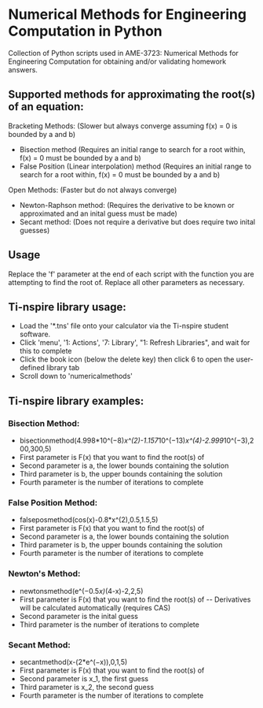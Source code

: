 # Numerical Methods for Engineering Computation in Python
Collection of Python scripts used in AME-3723: Numerical Methods for Engineering Computation for obtaining and/or validating homework answers. 

## Supported methods for approximating the root(s) of an equation:
Bracketing Methods: (Slower but always converge assuming f(x) = 0 is bounded by a and b)
- Bisection method (Requires an initial range to search for a root within, f(x) = 0 must be bounded by a and b)
- False Position (Linear interpolation) method (Requires an initial range to search for a root within, f(x) = 0 must be bounded by a and b)

Open Methods: (Faster but do not always converge)
- Newton-Raphson method: (Requires the derivative to be known or approximated and an inital guess must be made)
- Secant method: (Does not require a derivative but does require two inital guesses)

## Usage
Replace the 'f' parameter at the end of each script with the function you are attempting to find the root of. Replace all other parameters as necessary.

## Ti-nspire library usage:
- Load the '*.tns' file onto your calculator via the Ti-nspire student software.
- Click 'menu', '1: Actions', '7: Library', "1: Refresh Libraries", and wait for this to complete
- Click the book icon (below the delete key) then click 6 to open the user-defined library tab
- Scroll down to 'numericalmethods'
  
## Ti-nspire library examples:
### Bisection Method:
- bisectionmethod(4.998*10^(−8)*x^(2)-1.157*10^(−13)*x^(4)-2.999*10^(−3),200,300,5)
- First parameter is F(x) that you want to find the root(s) of
- Second parameter is a, the lower bounds containing the solution
- Third parameter is b, the upper bounds containing the solution
- Fourth parameter is the number of iterations to complete
### False Position Method:
- falseposmethod(cos(x)-0.8*x^(2),0.5,1.5,5)
- First parameter is F(x) that you want to find the root(s) of
- Second parameter is a, the lower bounds containing the solution
- Third parameter is b, the upper bounds containing the solution
- Fourth parameter is the number of iterations to complete
### Newton's Method:
- newtonsmethod(e^(−0.5*x)*(4-x)-2,2,5)
- First parameter is F(x) that you want to find the root(s) of
  -- Derivatives will be calculated automatically (requires CAS)
- Second parameter is the inital guess
- Third parameter is the number of iterations to complete
### Secant Method:
- secantmethod(x-(2*e^(−x)),0,1,5)
- First parameter is F(x) that you want to find the root(s) of
- Second parameter is x_1, the first guess
- Third parameter is x_2, the second guess
- Fourth parameter is the number of iterations to complete
